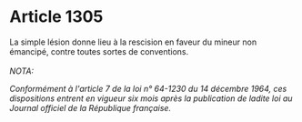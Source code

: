 # Article 1305

La simple lésion donne lieu à la rescision en faveur du mineur non émancipé, contre toutes sortes de conventions.<br/><br/><i>NOTA:<p>Conformément à l'article 7 de la loi n° 64-1230 du 14 décembre 1964, ces dispositions entrent en vigueur six mois après la publication de ladite loi au Journal officiel de la République française.</p></i>